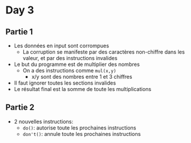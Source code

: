 # Day 3

## Partie 1

- Les données en input sont corrompues
  - La corruption se manifeste par des caractères non-chiffre dans les valeur, et par des instructions invalides
- Le but du programme est de multiplier des nombres
  - On a des instructions comme `mul(x,y)`
    - x/y sont des nombres entre 1 et 3 chiffres
- Il faut ignorer toutes les sections invalides
- Le résultat final est la somme de toute les multiplications

## Partie 2

- 2 nouvelles instructions:
  - `do()`: autorise toute les prochaines instructions
  - `don't()`: annule toute les prochaines instructions

